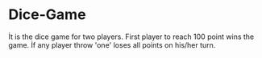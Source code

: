 # Dice-Game
İt is the dice game for two players. First player to reach 100 point wins the game. İf any player throw 'one' loses all points on his/her turn.
